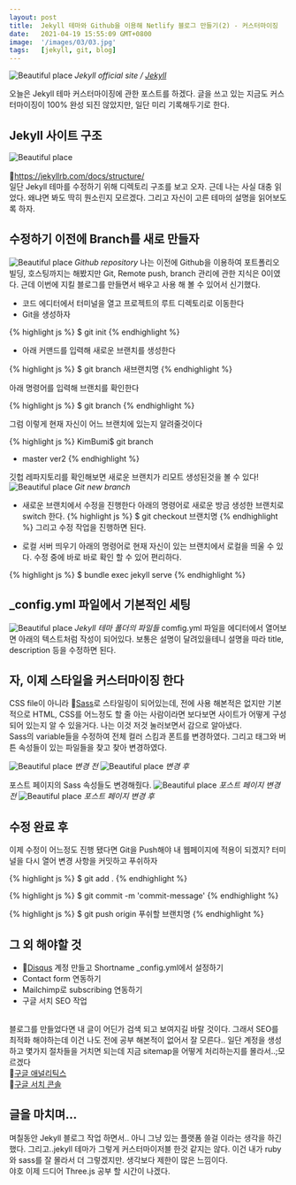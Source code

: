 ```yaml
---
layout: post
title:  Jekyll 테마와 Github을 이용해 Netlify 블로그 만들기(2) - 커스터마이징
date:   2021-04-19 15:55:09 GMT+0800
image:  '/images/03/03.jpg'
tags:   [jekyll, git, blog]
---
```


![Beautiful place]({{site.baseurl}}/images/03/03.jpg)
*Jekyll official site / [Jekyll](https://jekyllrb.com/)*

오늘은 Jekyll 테마 커스터마이징에 관한 포스트를 하겠다. 글을 쓰고 있는 지금도 커스터마이징이 100% 완성 되진 않았지만, 일단 미리 기록해두기로 한다.

## Jekyll 사이트 구조
![Beautiful place]({{site.baseurl}}/images/03/jekyll.jpg)
<br><br>
🔗<a href="https://jekyllrb.com/docs/structure/" target="_blank">https://jekyllrb.com/docs/structure/</a><br>
일단 Jekyll 테마를 수정하기 위해 디렉토리 구조를 보고 오자. 근데 나는 사실 대충 읽었다. 왜냐면 봐도 딱히 뭔소린지 모르겠다. 그리고 자신이 고른 테마의 설명을 읽어보도록 하자.


## 수정하기 이전에 Branch를 새로 만들자
![Beautiful place]({{site.baseurl}}/images/03/gitmanaging.jpg)
*Github repository*
나는 이전에 Github을 이용하여 포트폴리오 빌딩, 호스팅까지는 해봤지만 Git, Remote push, branch 관리에 관한 지식은 0이였다. 근데 이번에 지킬 블로그를 만들면서 배우고 사용 해 볼 수 있어서 신기했다.
* 코드 에디터에서 터미널을 열고 프로젝트의 루트 디렉토리로 이동한다
* Git을 생성하자

{% highlight js %}
$ git init
{% endhighlight %}

* 아래 커맨드를 입력해 새로운 브랜치를 생성한다

{% highlight js %}
$ git branch 새브랜치명
{% endhighlight %}

아래 명령어를 입력해 브랜치를 확인한다

{% highlight js %}
$ git branch
{% endhighlight %}

그럼 이렇게 현재 자신이 어느 브랜치에 있는지 알려줄것이다

{% highlight js %}
KimBumi$ git branch
* master
  ver2
{% endhighlight %}

깃헙 레파지토리를 확인해보면 새로운 브랜치가 리모트 생성된것을 볼 수 있다!
![Beautiful place]({{site.baseurl}}/images/03/gitbranch.jpg)
*Git new branch*


* 새로운 브랜치에서 수정을 진행한다
아래의 명령어로 새로운 방금 생성한 브랜치로 switch 한다.
{% highlight js %}
$ git checkout 브랜치명
{% endhighlight %}
그리고 수정 작업을 진행하면 된다.

* 로컬 서버 띄우기
아래의 명령어로 현재 자신이 있는 브랜치에서 로컬을 띄울 수 있다. 수정 중에 바로 바로 확인 할 수 있어 편리하다.

{% highlight js %}
$ bundle exec jekyll serve
{% endhighlight %}



## _config.yml 파일에서 기본적인 세팅
![Beautiful place]({{site.baseurl}}/images/03/default.jpg)
*Jekyll 테마 폴더의 파일들*
comfig.yml 파일을 에디터에서 열어보면 아래의 텍스트처럼 작성이 되어있다.
보통은 설명이 달려있을테니 설명을 따라 title, description 등을 수정하면 된다.


## 자, 이제 스타일을 커스터마이징 한다
CSS file이 아니라 🔗<a href="https://sass-lang.com/" target="_blank">Sass</a>로 스타일링이 되어있는데, 전에 사용 해본적은 없지만 기본적으로 HTML, CSS를 어느정도 할 줄 아는 사람이라면 보다보면 사이트가 어떻게 구성 되어 있는지 알 수 있을거다. 나는 이것 저것 눌러보면서 감으로 알아냈다.
<br>
Sass의 variable들을 수정하여 전체 컬러 스킴과 폰트를 변경하였다. 그리고 태그와 버튼 속성들이 있는 파일들을 찾고 찾아 변경하였다.

![Beautiful place]({{site.baseurl}}/images/03/stylebefore.jpg)
*변경 전*
![Beautiful place]({{site.baseurl}}/images/03/styleafter.jpg)
*변경 후*

포스트 페이지의 Sass 속성들도 변경해줬다.
![Beautiful place]({{site.baseurl}}/images/03/postbefore.jpg)
*포스트 페이지 변경 전*
![Beautiful place]({{site.baseurl}}/images/03/postafter.jpg)
*포스트 페이지 변경 후*

## 수정 완료 후
이제 수정이 어느정도 진행 됐다면
Git을 Push해야 내 웹페이지에 적용이 되겠지? 터미널을 다시 열어 변경 사항을 커밋하고 푸쉬하자

{% highlight js %}
$ git add .
{% endhighlight %}

{% highlight js %}
$ git commit -m 'commit-message'
{% endhighlight %}

{% highlight js %}
$ git push origin 푸쉬할 브랜치명
{% endhighlight %}

## 그 외 해야할 것
* 🔗<a href="https://disqus.com/" target="_blank">Disqus</a> 계정 만들고 Shortname _config.yml에서 설정하기
* Contact form 연동하기
* Mailchimp로 subscribing 연동하기
* 구글 서치 SEO 작업
<br>
블로그를 만들었다면 내 글이 어딘가 검색 되고 보여지길 바랄 것이다. 그래서 SEO를 최적화 해야하는데 이건 나도 전에 공부 해본적이 없어서 잘 모른다.. 일단 계정을 생성하고 몇가지 절차들을 거치면 되는데 지금 sitemap을 어떻게 처리하는지를 몰라서..;모르겠다
<br>
🔗<a href="https://analytics.google.com/" target="_blank">구글 애널리틱스</a>
<br>
🔗<a href="https://search.google.com/" target="_blank">구글 서치 콘솔</a>

## 글을 마치며...
며칠동안 Jekyll 블로그 작업 하면서.. 아니 그냥 있는 플랫폼 쓸걸 이라는 생각을 하긴 했다. 그리고..jekyll 테마가 그렇게 커스터마이저블 한것 같지는 않다. 이건 내가 ruby와 sass를 잘 몰라서 더 그렇겠지만. 생각보다 제한이 많은 느낌이다.
<br>
야호 이제 드디어 Three.js 공부 할 시간이 나겠다.